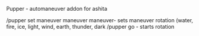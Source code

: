 Pupper - automaneuver addon for ashita

/pupper set maneuver maneuver maneuver- sets maneuver rotation (water, fire, ice, light, wind, earth, thunder, dark
/pupper go - starts rotation
